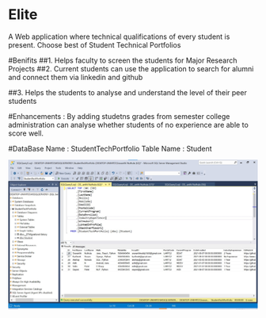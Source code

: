 # Elite
A Web application where technical qualifications of every student is present. Choose best of Student Technical Portfolios

#Benifits
##1.
Helps faculty to screen the students for Major Research Projects
##2.
Current students can use the application to search for alumni and connect them via linkedin and github

##3. 
Helps the students to analyse and understand the level of their peer students

#Enhancements :
By adding studetns grades from semester college administration can analyse whether students of no experience are able to score well.


#DataBase
Name : StudentTechPortfolio
Table Name : Student

![Alt text](/Elite/Images/database.jpg?raw=true "Optional Title")

